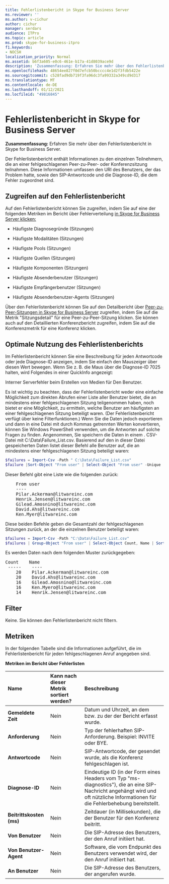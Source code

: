```yaml
---
title: Fehlerlistenbericht in Skype for Business Server
ms.reviewer: ''
ms.author: v-cichur
author: cichur
manager: serdars
audience: ITPro
ms.topic: article
ms.prod: skype-for-business-itpro
f1.keywords:
- NOCSH
localization_priority: Normal
ms.assetid: b6f3a605-e0c6-461e-b17a-41d8039ace9d
description: 'Zusammenfassung: Erfahren Sie mehr über den Fehlerlistenbericht in Skype for Business Server.'
ms.openlocfilehash: 48654ee827f0d7efcb50bcccc4e1d2f3fdb5422e
ms.sourcegitcommit: c528fad9db719f3fa96dc3fa99332a349cd9d317
ms.translationtype: MT
ms.contentlocale: de-DE
ms.lasthandoff: 01/12/2021
ms.locfileid: "49816845"
---
```

# <a name="failure-list-report-in-skype-for-business-server"></a>Fehlerlistenbericht in Skype for Business Server 
 
**Zusammenfassung:** Erfahren Sie mehr über den Fehlerlistenbericht in Skype for Business Server.
  
Der Fehlerlistenbericht enthält Informationen zu den einzelnen Teilnehmern, die an einer fehlgeschlagenen Peer-zu-Peer- oder Konferenzsitzung teilnahmen. Diese Informationen umfassen den URI des Benutzers, der das Problem hatte, sowie den SIP-Antwortcode und die Diagnose-ID, die dem Fehler zugeordnet sind.
  
## <a name="accessing-the-failure-list-report"></a>Zugreifen auf den Fehlerlistenbericht

Auf den Fehlerlistenbericht können Sie zugreifen, indem Sie auf eine der folgenden Metriken im Bericht über Fehlerverteilung [in Skype for Business Server klicken:](failure-distribution-report.md)
  
- Häufigste Diagnosegründe (Sitzungen)
    
- Häufigste Modalitäten (Sitzungen)
    
- Häufigste Pools (Sitzungen)
    
- Häufigste Quellen (Sitzungen)
    
- Häufigste Komponenten (Sitzungen)
    
- Häufigste Absenderbenutzer (Sitzungen)
    
- Häufigste Empfängerbenutzer (Sitzungen)
    
- Häufigste Absenderbenutzer-Agents (Sitzungen)
    
Über den Fehlerlistenbericht können Sie auf den Detailbericht über [Peer-zu-Peer-Sitzungen in Skype for Business Server](peer-to-peer-session-detail-report.md) zugreifen, indem Sie auf die Metrik "Sitzungsdetail" für eine Peer-zu-Peer-Sitzung klicken. Sie können auch auf den Detaillierten Konferenzbericht zugreifen, indem Sie auf die Konferenzmetrik für eine Konferenz klicken.
  
## <a name="making-the-best-use-of-the-failure-list-report"></a>Optimale Nutzung des Fehlerlistenberichts

Im Fehlerlistenbericht können Sie eine Beschreibung für jeden Antwortcode oder jede Diagnose-ID anzeigen, indem Sie einfach den Mauszeiger über diesen Wert bewegen. Wenn Sie z. B. die Maus über die Diagnose-ID 7025 halten, wird Folgendes in einer QuickInfo angezeigt:
  
Interner Serverfehler beim Erstellen von Medien für Den Benutzer.
  
Es ist wichtig zu beachten, dass der Fehlerlistenbericht weder eine einfache Möglichkeit zum direkten Abrufen einer Liste aller Benutzer bietet, die an mindestens einer fehlgeschlagenen Sitzung teilgenommen haben, noch bietet er eine Möglichkeit, zu ermitteln, welche Benutzer am häufigsten an einer fehlgeschlagenen Sitzung beteiligt waren. (Der Fehlerlistenbericht verfügt über keine Filterfunktionen.) Wenn Sie die Daten jedoch exportieren und dann in eine Datei mit durch Kommas getrennten Werten konvertieren, können Sie Windows PowerShell verwenden, um die Antworten auf solche Fragen zu finden. Angenommen, Sie speichern die Daten in einem . CSV-Datei mit C:\Data\Failure_List.csv. Basierend auf den in dieser Datei gespeicherten Daten listet dieser Befehl alle Benutzer auf, die an mindestens einer fehlgeschlagenen Sitzung beteiligt waren: 
  
```PowerShell
$failures = Import-Csv -Path " C:\Data\Failure_List.csv"
$failure |Sort-Object "From user" | Select-Object "From user" -Unique
```

Dieser Befehl gibt eine Liste wie die folgenden zurück:
  
<pre>
    From user
    ----
    Pilar.Ackerman@litwareinc.com
    Henrik.Jensen@litwareinc.com
    Gilead.Amosnino@litwareinc.com
    David.Ahs@litwareinc.com
    Ken.Myer@litwareinc.com
</pre>

Diese beiden Befehle geben die Gesamtzahl der fehlgeschlagenen Sitzungen zurück, an der die einzelnen Benutzer beteiligt waren:
  
```PowerShell
$failures = Import-Csv -Path "C:\Data\Failure_List.csv"
$failures | Group-Object "From user" | Select-Object Count, Name | Sort-Object -Property Count -Descending
```

Es werden Daten nach dem folgenden Muster zurückgegeben:
  
<pre>
Count    Name
 -----    ----
    20    Pilar.Ackerman@litwareinc.com
    20    David.Ahs@litwareinc.com
    16    Gilead.Amosnino@litwareinc.com
    16    Ken.Myero@litwareinc.com
    14    Henrik.Jensen@litwareinc.com
</pre>

## <a name="filters"></a>Filter

Keine. Sie können den Fehlerlistenbericht nicht filtern.
  
## <a name="metrics"></a>Metriken

In der folgenden Tabelle sind die Informationen aufgeführt, die im Fehlerlistenbericht für jeden fehlgeschlagenen Anruf angegeben sind.
  
**Metriken im Bericht über Fehlerlisten**

|**Name**|**Kann nach dieser Metrik sortiert werden?**|**Beschreibung**|
|:-----|:-----|:-----|
|**Gemeldete Zeit** <br/> |Nein  <br/> |Datum und Uhrzeit, an dem bzw. zu der der Bericht erfasst wurde.  <br/> |
|**Anforderung** <br/> |Nein  <br/> |Typ der fehlerhaften SIP-Anforderung. Beispiel: INVITE oder BYE.  <br/> |
|**Antwortcode** <br/> |Nein  <br/> |SIP-Antwortcode, der gesendet wurde, als die Konferenz fehlgeschlagen ist.  <br/> |
|**Diagnose-ID** <br/> |Nein  <br/> |Eindeutige ID (in der Form eines Headers vom Typ "ms-diagnostics"), die an eine SIP-Nachricht angehängt wird und oft nützliche Informationen für die Fehlerbehebung bereitstellt.  <br/> |
|**Beitrittskosten (ms)** <br/> |Nein  <br/> |Zeitdauer (in Millisekunden), die der Benutzer für den Konferenz beitritt.  <br/> |
|**Von Benutzer** <br/> |Nein  <br/> |Die SIP-Adresse des Benutzers, der den Anruf initiiert hat.  <br/> |
|**Von Benutzer-Agent** <br/> |Nein  <br/> |Software, die vom Endpunkt des Benutzers verwendet wird, der den Anruf initiiert hat.  <br/> |
|**An Benutzer** <br/> |Nein  <br/> |Die SIP-Adresse des Benutzers, der angerufen wurde.  <br/> |
   


